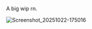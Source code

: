 A big wip rn.

![Screenshot_20251022-175016](https://github.com/user-attachments/assets/ea425f16-3613-4bc1-9fd0-2616727b4a0a)
